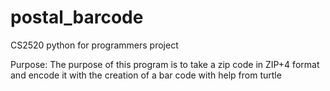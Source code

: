 # postal_barcode
CS2520 python for programmers project


Purpose: The purpose of this program is to take a zip code in ZIP+4 format and encode it with the creation of a
bar code with help from turtle

